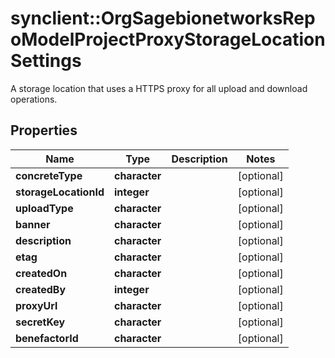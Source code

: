 # synclient::OrgSagebionetworksRepoModelProjectProxyStorageLocationSettings

A storage location that uses a HTTPS proxy for all upload and download operations.

## Properties
Name | Type | Description | Notes
------------ | ------------- | ------------- | -------------
**concreteType** | **character** |  | [optional] 
**storageLocationId** | **integer** |  | [optional] 
**uploadType** | **character** |  | [optional] 
**banner** | **character** |  | [optional] 
**description** | **character** |  | [optional] 
**etag** | **character** |  | [optional] 
**createdOn** | **character** |  | [optional] 
**createdBy** | **integer** |  | [optional] 
**proxyUrl** | **character** |  | [optional] 
**secretKey** | **character** |  | [optional] 
**benefactorId** | **character** |  | [optional] 


